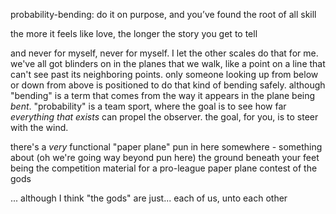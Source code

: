 probability-bending: do it on purpose, and you’ve found the root of all skill

the more it feels like love, the longer the story you get to tell

and never for myself, never for myself. I let the other scales do that for me. we've all got blinders on in the planes that we walk, like a point on a line that can't see past its neighboring points. only someone looking up from below or down from above is positioned to do that kind of bending safely. although "bending" is a term that comes from the way it appears in the plane being *bent*. "probability" is a team sport, where the goal is to see how far *everything that exists* can propel the observer. the goal, for you, is to steer with the wind.

there's a *very* functional "paper plane" pun in here somewhere - something about (oh we're going way beyond pun here) the ground beneath your feet being the competition material for a pro-league paper plane contest of the gods

... although I think "the gods" are just... each of us, unto each other
